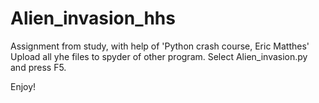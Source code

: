 # Alien_invasion_hhs
Assignment from study, with help of 'Python crash course, Eric Matthes'
Upload all yhe files to spyder of other program.
Select Alien_invasion.py and press F5.

Enjoy!
